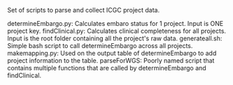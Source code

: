 Set of scripts to parse and collect ICGC project data.

determineEmbargo.py: Calculates embaro status for 1 project. Input is ONE project key.
findClinical.py: Calculates clinical completeness for all projects. Input is the root folder containing all the project's raw data.
generateall.sh: Simple bash script to call determineEmbargo across all projects.
makemapping.py: Used on the output table of determineEmbargo to add project information to the table.
parseForWGS: Poorly named script that contains multiple functions that are called by determineEmbargo and findClinical.
